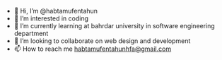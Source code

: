 - 👋 Hi, I’m @habtamufentahun 
- 👀 I’m interested in coding
- 🌱 I’m currently learning at bahrdar university in software engineering department
- 💞️ I’m looking to collaborate on web design and development
- 📫 How to reach me 
         habtamufentahunhfa@gmail.com


<!---
habtamufentahun/habtamufentahun is a ✨ special ✨ repository because its `README.md` (this file) appears on your GitHub profile.
You can click the Preview link to take a look at your changes.
--->
